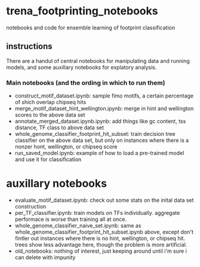 # trena_footprinting_notebooks
notebooks and code for ensemble learning of footprint classification

## instructions

There are a handul of central notebooks for manipulating data and running models, and some auxillary notebooks for explatory analysis.

### Main notebooks (and the ording in which to run them)

- construct_motif_dataset.ipynb: sample fimo motifs, a certain percentage of shich overlap chipseq hits
- merge_motif_dataset_hint_wellington.ipynb: merge in hint and wellington scores to the above data set
- annotate_merged_dataset.ipynb.ipynb: add things like gc content, tss distance, TF class to above data set
- whole_genome_classifier_footprint_hit_subset: train decision tree classifier on the above data set, but only on instances where there is a nonzer hont, wellington, or chipseq score
- run_saved_model.ipynb: example of how to load a pre-trained model and use it for classification

# auxillary notebooks

- evaluate_motif_dataset.ipynb: check out some stats on the inital data set construction
- per_TF_classifier.ipynb: train models on TFs individually. aggregate performace is worse than training all at once.
- whole_genome_classifier_naive_set.ipynb: same as whole_genome_classifier_footprint_hit_subset.ipynb above, except don't fintler out instances where there is no hint, wellington, or chipseq hit.  trees show less advantage here, though the problem is more artificial.
- old_notebooks: nothing of interest, just keeping around until i'm sure i can delete with impunity

